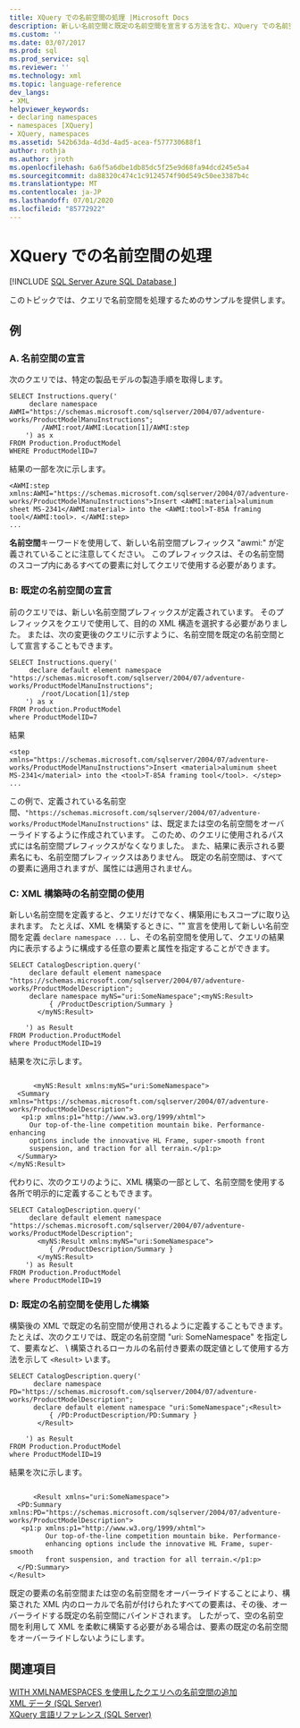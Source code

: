 ```yaml
---
title: XQuery での名前空間の処理 |Microsoft Docs
description: 新しい名前空間と既定の名前空間を宣言する方法を含む、XQuery での名前空間の処理例を示します。
ms.custom: ''
ms.date: 03/07/2017
ms.prod: sql
ms.prod_service: sql
ms.reviewer: ''
ms.technology: xml
ms.topic: language-reference
dev_langs:
- XML
helpviewer_keywords:
- declaring namespaces
- namespaces [XQuery]
- XQuery, namespaces
ms.assetid: 542b63da-4d3d-4ad5-acea-f577730688f1
author: rothja
ms.author: jroth
ms.openlocfilehash: 6a6f5a6dbe1db85dc5f25e9d68fa94dcd245e5a4
ms.sourcegitcommit: da88320c474c1c9124574f90d549c50ee3387b4c
ms.translationtype: MT
ms.contentlocale: ja-JP
ms.lasthandoff: 07/01/2020
ms.locfileid: "85772922"
---
```

# <a name="handling-namespaces-in-xquery"></a>XQuery での名前空間の処理
[!INCLUDE [SQL Server Azure SQL Database ](../includes/applies-to-version/sqlserver.md)]

  このトピックでは、クエリで名前空間を処理するためのサンプルを提供します。  
  
## <a name="examples"></a>例  
  
### <a name="a-declaring-a-namespace"></a>A. 名前空間の宣言  
 次のクエリでは、特定の製品モデルの製造手順を取得します。  
  
```  
SELECT Instructions.query('  
     declare namespace AWMI="https://schemas.microsoft.com/sqlserver/2004/07/adventure-works/ProductModelManuInstructions";  
        /AWMI:root/AWMI:Location[1]/AWMI:step  
    ') as x  
FROM Production.ProductModel  
WHERE ProductModelID=7  
```  
  
 結果の一部を次に示します。  
  
```  
<AWMI:step xmlns:AWMI="https://schemas.microsoft.com/sqlserver/2004/07/adventure-works/ProductModelManuInstructions">Insert <AWMI:material>aluminum sheet MS-2341</AWMI:material> into the <AWMI:tool>T-85A framing tool</AWMI:tool>. </AWMI:step>  
...  
```  
  
 **名前空間**キーワードを使用して、新しい名前空間プレフィックス "awmi:" が定義されていることに注意してください。 このプレフィックスは、その名前空間のスコープ内にあるすべての要素に対してクエリで使用する必要があります。  
  
### <a name="b-declaring-a-default-namespace"></a>B: 既定の名前空間の宣言  
 前のクエリでは、新しい名前空間プレフィックスが定義されています。 そのプレフィックスをクエリで使用して、目的の XML 構造を選択する必要がありました。 または、次の変更後のクエリに示すように、名前空間を既定の名前空間として宣言することもできます。  
  
```  
SELECT Instructions.query('  
     declare default element namespace "https://schemas.microsoft.com/sqlserver/2004/07/adventure-works/ProductModelManuInstructions";  
        /root/Location[1]/step  
    ') as x  
FROM Production.ProductModel  
where ProductModelID=7  
```  
  
 結果  
  
```  
<step xmlns="https://schemas.microsoft.com/sqlserver/2004/07/adventure-works/ProductModelManuInstructions">Insert <material>aluminum sheet MS-2341</material> into the <tool>T-85A framing tool</tool>. </step>  
...  
```  
  
 この例で、定義されている名前空間、`"https://schemas.microsoft.com/sqlserver/2004/07/adventure-works/ProductModelManuInstructions"` は、既定または空の名前空間をオーバーライドするように作成されています。 このため、のクエリに使用されるパス式には名前空間プレフィックスがなくなりました。 また、結果に表示される要素名にも、名前空間プレフィックスはありません。 既定の名前空間は、すべての要素に適用されますが、属性には適用されません。  
  
### <a name="c-using-namespaces-in-xml-construction"></a>C: XML 構築時の名前空間の使用  
 新しい名前空間を定義すると、クエリだけでなく、構築用にもスコープに取り込まれます。 たとえば、XML を構築するときに、"" 宣言を使用して新しい名前空間を定義 `declare namespace ...` し、その名前空間を使用して、クエリの結果内に表示するように構成する任意の要素と属性を指定することができます。  
  
```  
SELECT CatalogDescription.query('  
     declare default element namespace "https://schemas.microsoft.com/sqlserver/2004/07/adventure-works/ProductModelDescription";  
     declare namespace myNS="uri:SomeNamespace";<myNS:Result>  
          { /ProductDescription/Summary }  
       </myNS:Result>  
  
    ') as Result  
FROM Production.ProductModel  
where ProductModelID=19  
```  
  
 結果を次に示します。  
  
```  
  
      <myNS:Result xmlns:myNS="uri:SomeNamespace">  
  <Summary xmlns="https://schemas.microsoft.com/sqlserver/2004/07/adventure-works/ProductModelDescription">  
   <p1:p xmlns:p1="http://www.w3.org/1999/xhtml">  
     Our top-of-the-line competition mountain bike. Performance-enhancing   
     options include the innovative HL Frame, super-smooth front   
     suspension, and traction for all terrain.</p1:p>  
  </Summary>  
</myNS:Result>  
```  
  
 代わりに、次のクエリのように、XML 構築の一部として、名前空間を使用する各所で明示的に定義することもできます。  
  
```  
SELECT CatalogDescription.query('  
     declare default element namespace "https://schemas.microsoft.com/sqlserver/2004/07/adventure-works/ProductModelDescription";  
       <myNS:Result xmlns:myNS="uri:SomeNamespace">  
          { /ProductDescription/Summary }  
       </myNS:Result>  
    ') as Result  
FROM Production.ProductModel  
where ProductModelID=19  
```  
  
### <a name="d-construction-using-default-namespaces"></a>D: 既定の名前空間を使用した構築  
 構築後の XML で既定の名前空間が使用されるように定義することもできます。 たとえば、次のクエリでは、既定の名前空間 "uri: SomeNamespace" を指定して、要素など、 \\ 構築されるローカルの名前付き要素の既定値として使用する方法を示して `<Result>` います。  
  
```  
SELECT CatalogDescription.query('  
      declare namespace PD="https://schemas.microsoft.com/sqlserver/2004/07/adventure-works/ProductModelDescription";  
      declare default element namespace "uri:SomeNamespace";<Result>  
          { /PD:ProductDescription/PD:Summary }  
       </Result>  
  
    ') as Result  
FROM Production.ProductModel  
where ProductModelID=19  
```  
  
 結果を次に示します。  
  
```  
  
      <Result xmlns="uri:SomeNamespace">  
  <PD:Summary xmlns:PD="https://schemas.microsoft.com/sqlserver/2004/07/adventure-works/ProductModelDescription">  
   <p1:p xmlns:p1="http://www.w3.org/1999/xhtml">  
         Our top-of-the-line competition mountain bike. Performance-  
         enhancing options include the innovative HL Frame, super-smooth   
         front suspension, and traction for all terrain.</p1:p>  
  </PD:Summary>  
</Result>  
```  
  
 既定の要素の名前空間または空の名前空間をオーバーライドすることにより、構築された XML 内のローカルで名前が付けられたすべての要素は、その後、オーバーライドする既定の名前空間にバインドされます。 したがって、空の名前空間を利用して XML を柔軟に構築する必要がある場合は、要素の既定の名前空間をオーバーライドしないようにします。  
  
## <a name="see-also"></a>関連項目  
 [WITH XMLNAMESPACES を使用したクエリへの名前空間の追加](../relational-databases/xml/add-namespaces-to-queries-with-with-xmlnamespaces.md)   
 [XML データ &#40;SQL Server&#41;](../relational-databases/xml/xml-data-sql-server.md)   
 [XQuery 言語リファレンス &#40;SQL Server&#41;](../xquery/xquery-language-reference-sql-server.md)  
  
  
